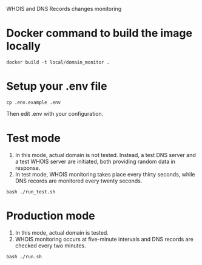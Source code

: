 WHOIS and DNS Records changes monitoring

# Docker command to build the image locally
```
docker build -t local/domain_monitor .
```

# Setup your .env file
```
cp .env.example .env
```

Then edit .env with your configuration.

# Test mode
1. In this mode, actual domain is not tested. Instead, a test DNS server and a test WHOIS server are initiated, both providing random data in response.
1. In test mode, WHOIS monitoring takes place every thirty seconds, while DNS records are monitored every twenty seconds.
```
bash ./run_test.sh
```

# Production mode
1. In this mode, actual domain is tested.
1. WHOIS monitoring occurs at five-minute intervals and DNS records are checked every two minutes.
```
bash ./run.sh
```



